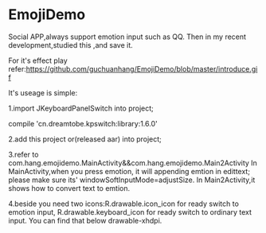 # EmojiDemo
Social APP,always support emotion input such as QQ.
Then in my recent development,studied this ,and save it.

For it's effect play refer:https://github.com/guchuanhang/EmojiDemo/blob/master/introduce.gif

It's useage is simple:

1.import JKeyboardPanelSwitch into project;

  compile 'cn.dreamtobe.kpswitch:library:1.6.0'

2.add this project or(released aar) into project;

3.refer to com.hang.emojidemo.MainActivity&&com.hang.emojidemo.Main2Activity
In MainActivity,when you press emotion, it will appending emtion in edittext;
please make sure its' windowSoftInputMode=adjustSize.
In Main2Activity,it shows how to convert text to emtion.

4.beside you need two icons:R.drawable.icon_icon for ready switch to emotion input,
R.drawable.keyboard_icon for ready switch to ordinary text input. You can find that below drawable-xhdpi.

